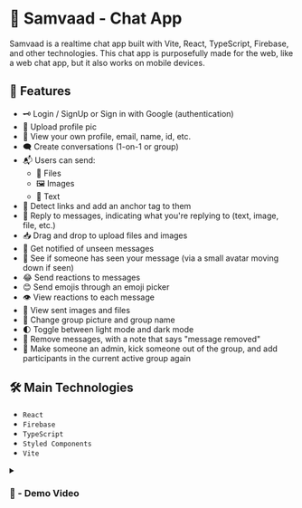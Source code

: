 # 📱 Samvaad - Chat App

Samvaad is a realtime chat app built with Vite, React, TypeScript, Firebase, and other technologies. This chat app is purposefully made for the web, like a web chat app, but it also works on mobile devices.

## 🚀 Features

- 🗝 Login / SignUp or Sign in with Google (authentication)
- 📸 Upload profile pic
- 👤 View your own profile, email, name, id, etc.
- 🗨 Create conversations (1-on-1 or group)
- 📬 Users can send:
  - 📁 Files
  - 🖼 Images
  - 📝 Text
- 🔗 Detect links and add an anchor tag to them
- 💬 Reply to messages, indicating what you're replying to (text, image, file, etc.)
- 📥 Drag and drop to upload files and images
- 🔔 Get notified of unseen messages
- 👀 See if someone has seen your message (via a small avatar moving down if seen)
- 😂 Send reactions to messages
- 😊 Send emojis through an emoji picker
- 👁 View reactions to each message
- 📸 View sent images and files
- 🔄 Change group picture and group name
- 🌓 Toggle between light mode and dark mode
- 🚮 Remove messages, with a note that says "message removed"
- 👑 Make someone an admin, kick someone out of the group, and add participants in the current active group again

## 🛠️ Main Technologies
- `React`
- `Firebase`
- `TypeScript`
- `Styled Components`
- `Vite`

<details>
<summary><h3> 🎥 - Demo Video </h3></summary>
<video src="https://github.com/Chanakyasarma/Samvaad-The_chat_app/blob/main/assests/chat%20app%20demo%20.mp4" controls="controls" style="max-width: 730px;">
</video>
  

</details>





